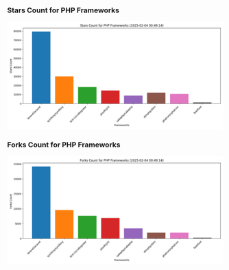 ### Stars Count for PHP Frameworks

![Stars Chart](./archive/charts/20250204004914_stars_count.png)

### Forks Count for PHP Frameworks

![Forks Chart](./archive/charts/20250204004914_forks_count.png)

